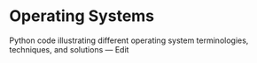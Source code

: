 # Operating Systems
Python code illustrating different operating system terminologies, techniques, and solutions — Edit

